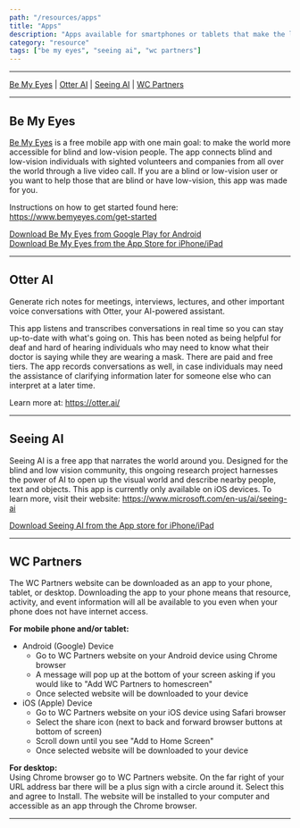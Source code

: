 ```yaml
---
path: "/resources/apps"
title: "Apps"
description: "Apps available for smartphones or tablets that make the lives of individuals and their families easier."
category: "resource"
tags: ["be my eyes", "seeing ai", "wc partners"]
---
```


---

[Be My Eyes](#be-my-eyes) | [Otter AI](#otter-ai) | [Seeing AI](#seeing-ai) | [WC Partners](#wc-partners)

---

## Be My Eyes

[Be My Eyes](https://www.bemyeyes.com/) is a free mobile app with one main goal: to make the world more accessible for blind and low-vision people. The app connects blind and low-vision individuals with sighted volunteers and companies from all over the world through a live video call. If you are a blind or low-vision user or you want to help those that are blind or have low-vision, this app was made for you.

Instructions on how to get started found here: https://www.bemyeyes.com/get-started

[Download Be My Eyes from Google Play for Android](https://play.google.com/store/apps/details?id=com.bemyeyes.bemyeyes)  
[Download Be My Eyes from the App Store for iPhone/iPad](https://itunes.apple.com/us/app/be-my-eyes-helping-blind-see/id905177575?mt=8)

---

## Otter AI

Generate rich notes for meetings, interviews, lectures, and other important voice conversations with Otter, your AI-powered assistant.

This app listens and transcribes conversations in real time so you can stay up-to-date with what's going on. This has been noted as being helpful for deaf and hard of hearing individuals who may need to know what their doctor is saying while they are wearing a mask. There are paid and free tiers. The app records conversations as well, in case individuals may need the assistance of clarifying information later for someone else who can interpret at a later time.

Learn more at: https://otter.ai/

---

## Seeing AI

Seeing AI is a free app that narrates the world around you. Designed for the blind and low vision community, this ongoing research project harnesses the power of AI to open up the visual world and describe nearby people, text and objects. This app is currently only available on iOS devices. To learn more, visit their website: https://www.microsoft.com/en-us/ai/seeing-ai

[Download Seeing AI from the App store for iPhone/iPad](https://apps.apple.com/us/app/seeing-ai-talking-camera-for-the-blind/id999062298)

---

## WC Partners

The WC Partners website can be downloaded as an app to your phone, tablet, or desktop. Downloading the app to your phone means that resource, activity, and event information will all be available to you even when your phone does not have internet access.

**For mobile phone and/or tablet:**

- Android (Google) Device
  - Go to WC Partners website on your Android device using Chrome browser
  - A message will pop up at the bottom of your screen asking if you would like to "Add WC Partners to homescreen"
  - Once selected website will be downloaded to your device
- iOS (Apple) Device
  - Go to WC Partners website on your iOS device using Safari browser
  - Select the share icon (next to back and forward browser buttons at bottom of screen)
  - Scroll down until you see "Add to Home Screen"
  - Once selected website will be downloaded to your device

**For desktop:**  
Using Chrome browser go to WC Partners website. On the far right of your URL address bar there will be a plus sign with a circle around it. Select this and agree to Install. The website will be installed to your computer and accessible as an app through the Chrome browser.

---
